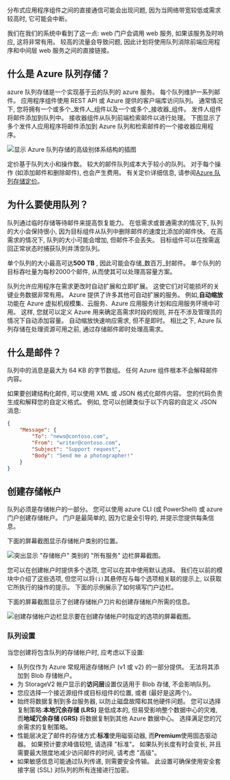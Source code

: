 分布式应用程序组件之间的直接通信可能会出现问题, 因为当网络带宽较低或需求较高时, 它可能会中断。

我们在我们的系统中看到了这一点: web 门户会调用 web 服务, 如果该服务及时响应, 这将非常有用。 较高的流量会导致问题, 因此计划将使用队列消除前端应用程序和中间层 web 服务之间的直接链接。

## <a name="what-is-azure-queue-storage"></a>什么是 Azure 队列存储？

azure 队列存储是一个实现基于云的队列的 azure 服务。 每个队列维护一系列邮件。 应用程序组件使用 REST API 或 Azure 提供的客户端库访问队列。 通常情况下, 您将拥有一个或多个_发件人_组件以及一个或多个_接收器_组件。 发件人组件将邮件添加到队列中。 接收器组件从队列前端检索邮件以进行处理。 下图显示了多个发件人应用程序将邮件添加到 Azure 队列和检索邮件的一个接收器应用程序。

![显示 Azure 队列存储的高级别体系结构的插图](../media/2-queue-overview.png)

定价基于队列大小和操作数。 较大的邮件队列成本大于较小的队列。 对于每个操作 (如添加邮件和删除邮件), 也会产生费用。 有关定价详细信息, 请参阅[Azure 队列存储定价](https://azure.microsoft.com/pricing/details/storage/queues/)。

## <a name="why-use-queues"></a>为什么要使用队列？

队列通过临时存储等待邮件来提高恢复能力。 在低需求或普通需求的情况下, 队列的大小会保持很小, 因为目标组件从队列中删除邮件的速度比添加的邮件快。 在高需求的情况下, 队列的大小可能会增加, 但邮件不会丢失。 目标组件可以在按需返回正常状态时捕获队列并清空队列。

单个队列的大小最高可达**500 TB** , 因此可能会存储_数百万_封邮件。 单个队列的目标吞吐量为每秒2000个邮件, 从而使其可以处理高容量方案。

队列允许应用程序在需求更改时自动扩展和立即扩展。 这使它们对可能损坏的关键业务数据非常有用。 Azure 提供了许多其他可自动扩展的服务。 例如,**自动缩放**功能在 Azure 虚拟机规模集、云服务、Azure 应用服务计划和应用服务环境中可用。 这样, 您就可以定义 Azure 用来确定高需求时段的规则, 并在不涉及管理员的情况下自动添加容量。 自动缩放快速响应需求, 但不是即时。 相比之下, Azure 队列存储在处理资源可用之前, 通过存储邮件即时处理高需求。

## <a name="what-is-a-message"></a>什么是邮件？

队列中的消息是最大为 64 KB 的字节数组。 任何 Azure 组件根本不会解释邮件内容。

如果要创建结构化邮件, 可以使用 XML 或 JSON 格式化邮件内容。 您的代码负责生成和解释您的自定义格式。 例如, 您可以创建类似于以下内容的自定义 JSON 消息:

```json
{
    "Message": {
        "To": "news@contoso.com",
        "From": "writer@contoso.com",
        "Subject": "Support request",
        "Body": "Send me a photographer!"
    }
}
```

## <a name="creating-a-storage-account"></a>创建存储帐户

队列必须是存储帐户的一部分。 您可以使用 azure CLI (或 PowerShell) 或 azure 门户创建存储帐户。 门户是最简单的, 因为它是全引导的, 并提示您提供每条信息。 

下面的屏幕截图显示存储帐户类别的位置。

![突出显示 "存储帐户" 类别的 "所有服务" 边栏屏幕截图。](../media/2-create-storage-account-1.png)

您可以在创建帐户时提供多个选项, 您可以在其中使用默认选择。 我们在以前的模块中介绍了这些选项, 但您可以将`(i)`其悬停在与每个选项相关联的提示上, 以获取它所执行的操作的提示。 下面的示例展示了如何填写门户边栏。

下面的屏幕截图显示了创建存储帐户刀片和创建存储帐户所需的信息。

![创建存储帐户边栏显示要在创建存储帐户时指定的选项的屏幕截图。](../media/2-create-storage-account-2.png)

### <a name="settings-for-queues"></a>队列设置
当您创建将包含队列的存储帐户时, 应考虑以下设置:

- 队列仅作为 Azure 常规用途存储帐户 (v1 或 v2) 的一部分提供。 无法将其添加到 Blob 存储帐户。
- 为 StorageV2 帐户显示的**访问层**设置仅适用于 Blob 存储, 不会影响队列。
- 您应选择一个接近源组件或目标组件的位置, 或者 (最好是这两个)。
- 始终将数据复制到多台服务器, 以防止磁盘故障和其他硬件问题。 您可以选择复制策略:**本地冗余存储 (LRS)** 是低成本的, 但易受影响整个数据中心的灾难, 而**地域冗余存储 (GRS)** 将数据复制到其他 Azure 数据中心。 选择满足您的冗余需求的复制策略。
- 性能层决定了邮件的存储方式:**标准**使用磁驱动器, 而**Premium**使用固态驱动器。 如果预计要求峰值较短, 请选择 "标准"。 如果队列长度有时会变长, 并且需要最大限度地减少访问邮件的时间, 请考虑 "高级"。
- 如果敏感信息可能通过队列传递, 则需要安全传输。 此设置可确保使用安全套接字层 (SSL) 对队列的所有连接进行加密。